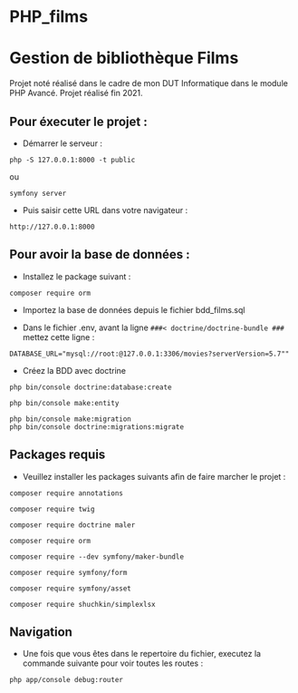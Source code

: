 # PHP_films

# Gestion de bibliothèque Films

Projet noté réalisé dans le cadre de mon DUT Informatique dans le module PHP Avancé.
Projet réalisé fin 2021.

## Pour éxecuter le projet :

* Démarrer le serveur :

```
php -S 127.0.0.1:8000 -t public
```
ou
```
symfony server
```

* Puis saisir cette URL dans votre navigateur :

```
http://127.0.0.1:8000
```

## Pour avoir la base de données :

* Installez le package suivant :

```
composer require orm
```

* Importez la base de données depuis le fichier bdd_films.sql

* Dans le fichier .env, avant la ligne ```###< doctrine/doctrine-bundle ###``` mettez cette ligne :
```
DATABASE_URL="mysql://root:@127.0.0.1:3306/movies?serverVersion=5.7""
```

* Créez la BDD avec doctrine
```
php bin/console doctrine:database:create

php bin/console make:entity

php bin/console make:migration  
php bin/console doctrine:migrations:migrate
```

## Packages requis

* Veuillez installer les packages suivants afin de faire marcher le projet :

```composer require annotations```

```composer require twig```

```composer require doctrine maler```

```composer require orm```

```composer require --dev symfony/maker-bundle```

```composer require symfony/form```

```composer require symfony/asset```

```composer require shuchkin/simplexlsx```

## Navigation

* Une fois que vous êtes dans le repertoire du fichier, executez la commande suivante pour voir toutes les routes :
```
php app/console debug:router
```
